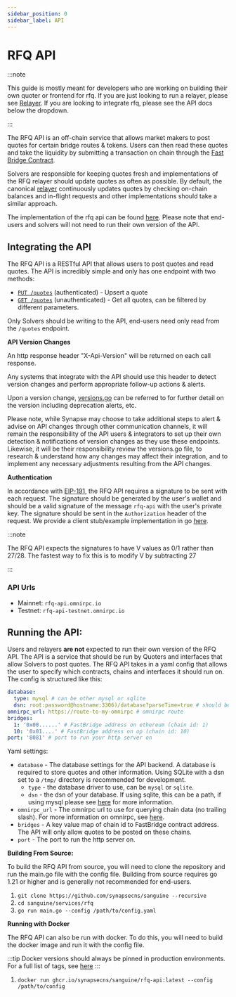 ```yaml
---
sidebar_position: 0
sidebar_label: API
---
```


# RFQ API

:::note

This guide is mostly meant for developers who are working on building their own quoter or frontend for rfq. If you are just looking to run a relayer, please see [Relayer](../Relayer). If you are looking to integrate rfq, please see the API docs below the dropdown.

:::

The RFQ API is an off-chain service that allows market makers to post quotes for certain bridge routes & tokens. Users can then read these quotes and take the liquidity by submitting a transaction on chain through the [Fast Bridge Contract](https://vercel-rfq-docs.vercel.app/contracts/FastBridge.sol/contract.FastBridge.html).

Solvers are responsible for keeping quotes fresh and implementations of the RFQ relayer should update quotes as often as possible. By default, the canonical [relayer](../Relayer) continuously updates quotes by checking on-chain balances and in-flight requests and other implementations should take a similar approach.

The implementation of the rfq api can be found [here](https://github.com/synapsecns/sanguine/tree/master/services/rfq/api). Please note that end-users and solvers will not need to run their own version of the API.

## Integrating the API

The RFQ API is a RESTful API that allows users to post quotes and read quotes. The API is incredibly simple and only has one endpoint with two methods:

- [`PUT /quotes`](./upsert-quote.api.mdx) (authenticated) - Upsert a quote
- [`GET /quotes`](./get-quotes.api.mdx) (unauthenticated) - Get all quotes, can be filtered by different parameters.

Only Solvers should be writing to the API, end-users need only read from the `/quotes` endpoint.

**API Version Changes**

An http response header "X-Api-Version" will be returned on each call response.

Any systems that integrate with the API should use this header to detect version changes and perform appropriate follow-up actions & alerts.

Upon a version change, [versions.go](https://github.com/synapsecns/sanguine/blob/master/services/rfq/api/rest/versions.go) can be referred to for further detail on the version including deprecation alerts, etc.

Please note, while Synapse may choose to take additional steps to alert & advise on API changes through other communication channels, it will remain the responsibility of the API users & integrators to set up their own detection & notifications of version changes as they use these endpoints. Likewise, it will be their responsibility review the versions.go file, to research & understand how any changes may affect their integration, and to implement any necessary adjustments resulting from the API changes.

**Authentication**

In accordance with [EIP-191](https://eips.ethereum.org/EIPS/eip-191), the RFQ API requires a signature to be sent with each request. The signature should be generated by the user's wallet and should be a valid signature of the message `rfq-api` with the user's private key. The signature should be sent in the `Authorization` header of the request. We provide a client stub/example implementation in go [here](https://pkg.go.dev/github.com/synapsecns/sanguine/services/rfq@v0.13.3/api/client).

:::note

The RFQ API expects the signatures to have V values as 0/1 rather than 27/28. The fastest way to fix this is to modify V by subtracting 27

:::

### API Urls

- Mainnet: `rfq-api.omnirpc.io`
- Testnet: `rfq-api-testnet.omnirpc.io`

## Running the API:

Users and relayers **are not** expected to run their own version of the RFQ API. The API is a service that should be run by Quoters and interfaces that allow Solvers to post quotes. The RFQ API takes in a yaml config that allows the user to specify which contracts, chains and interfaces it should run on. The config is structured like this:

```yaml
database:
  type: mysql # can be other mysql or sqlite
  dsn: root:password@hostname:3306)/database?parseTime=true # should be the dsn of your database. If using sqlite, this can be a path
omnirpc_url: https://route-to-my-omnirpc # omnirpc route
bridges:
  1: '0x00......' # FastBridge address on ethereum (chain id: 1)
  10: '0x01....' # FastBridge address on op (chain id: 10)
port: '8081' # port to run your http server on
```

Yaml settings:

- `database` - The database settings for the API backend. A database is required to store quotes and other information. Using SQLite with a dsn set to a `/tmp/` directory is recommended for development.
  - `type` - the database driver to use, can be `mysql` or `sqlite`.
  - `dsn` - the dsn of your database. If using sqlite, this can be a path, if using mysql please see [here](https://dev.mysql.com/doc/connector-odbc/en/connector-odbc-configuration.html) for more information.
- `omnirpc_url` - The omnirpc url to use for querying chain data (no trailing slash). For more information on omnirpc, see [here](/docs/Services/Omnirpc).
- `bridges` - A key value map of chain id to FastBridge contract address. The API will only allow quotes to be posted on these chains.
- `port` - The port to run the http server on.

**Building From Source:**

To build the RFQ API from source, you will need to clone the repository and run the main.go file with the config file. Building from source requires go 1.21 or higher and is generally not recommended for end-users.

1. `git clone https://github.com/synapsecns/sanguine --recursive`
2. `cd sanguine/services/rfq`
3. `go run main.go --config /path/to/config.yaml`

**Running with Docker**

The RFQ API can also be run with docker. To do this, you will need to build the docker image and run it with the config file.

:::tip
Docker versions should always be pinned in production environments. For a full list of tags, see [here](https://github.com/synapsecns/sanguine/pkgs/container/sanguine%2Frfq-api)
:::

1. `docker run ghcr.io/synapsecns/sanguine/rfq-api:latest --config /path/to/config`
